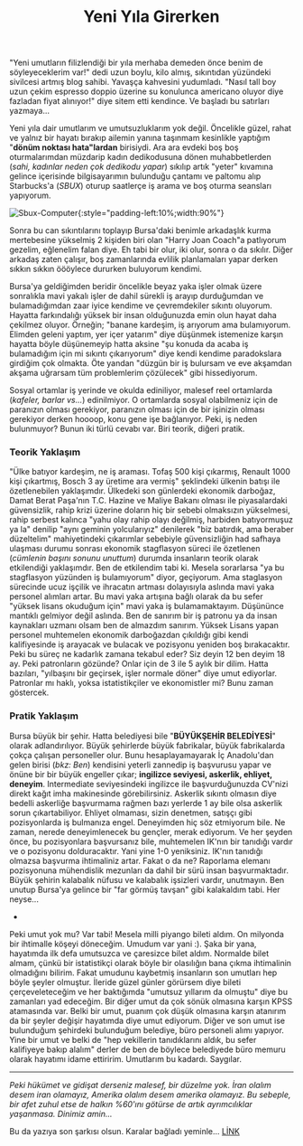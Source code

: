 ﻿---
layout: single
name: yeni-yila-girerken
title: "Yeni Yıla Girerken"
category: articles
---

"Yeni umutların filizlendiği bir yıla merhaba demeden önce benim de söyleyeceklerim var!" dedi uzun boylu, kilo almış, sıkıntıdan yüzündeki sivilcesi artmış blog sahibi. Yavaşça kahvesini yudumladı. "Nasıl tall boy uzun çekim espresso doppio üzerine su konulunca americano oluyor diye fazladan fiyat alınıyor!" diye sitem etti kendince. Ve başladı bu satırları yazmaya...

Yeni yıla dair umutlarım ve umutsuzluklarım yok değil. Öncelikle güzel, rahat ve yalnız bir hayatı bırakıp ailemin yanına taşınmam kesinlikle yaptığım "**dönüm noktası hata"lardan** birisiydi. Ara ara evdeki boş boş oturmalarımdan müzdarip kadın dedikodusuna dönen muhabbetlerden (*sahi, kadınlar neden çok dedikodu yapar*) sıkılıp artık "yeter" kıvamına gelince içerisinde bilgisayarımın bulunduğu çantamı ve paltomu alıp Starbucks'a (*SBUX*) oturup saatlerçe iş arama ve boş oturma seansları yapıyorum.

![Sbux-Computer](../../assets/images/sbux-computer.png "Work on SBUX"){:style="padding-left:10%;width:90%"}

Sonra bu can sıkıntılarını toplayıp Bursa'daki benimle arkadaşlık kurma mertebesine yükselmiş 2 kişiden biri olan "Harry Joan Coach"a patlıyorum gezelim, eğlenelim falan diye. Eh tabi bir olur, iki olur, sonra o da sıkılır. Diğer arkadaş zaten çalışır, boş zamanlarında evlilik planlamaları yapar derken sıkkın sıkkın öööylece dururken buluyorum kendimi.

Bursa'ya geldiğimden beridir öncelikle beyaz yaka işler olmak üzere sonralıkla mavi yakalı işler de dahil sürekli iş arayıp durduğumdan ve bulamadığımdan zaar iyice kendime ve çevremdekiler sıkıntı oluyorum. Hayatta farkındalığı yüksek bir insan olduğunuzda emin olun hayat daha çekilmez oluyor. Örneğin; "banane kardeşim, iş arıyorum ama bulamıyorum. Elimden geleni yaptım, yer içer yatarım" diye düşünmek istemenize karşın hayatta böyle düşünemeyip hatta aksine "şu konuda da acaba iş bulamadığım için mi sıkıntı çıkarıyorum" diye kendi kendime paradokslara girdiğim çok olmakta. Öte yandan "düzgün bir iş bulursam ve eve akşamdan akşama uğrarsam tüm problemlerim çözülecek" gibi hissediyorum.

Sosyal ortamlar iş yerinde ve okulda ediniliyor, malesef reel ortamlarda (*kafeler, barlar vs...*) edinilmiyor. O ortamlarda sosyal olabilmeniz için de paranızın olması gerekiyor, paranızın olması için de bir işinizin olması gerekiyor derken hoooop, konu gene işe bağlanıyor. Peki, iş neden bulunmuyor? Bunun iki türlü cevabı var. Biri teorik, diğeri pratik.

### Teorik Yaklaşım

"Ülke batıyor kardeşim, ne iş araması. Tofaş 500 kişi çıkarmış, Renault 1000 kişi çıkartmış, Bosch 3 ay üretime ara vermiş" şeklindeki ülkenin batışı ile özetlenebilen yaklaşımdır. Ülkedeki son günlerdeki ekonomik darboğaz, Damat Berat Paşa'nın T.C. Hazine ve Maliye Bakanı olması ile piyasalardaki güvensizlik, rahip krizi üzerine doların hiç bir sebebi olmaksızın yükselmesi, rahip serbest kalınca "yahu olay rahip olayı değilmiş, harbiden batıyormuşuz ya la" denilip "aynı geminin yolcularıyız" denilerek "biz batırdık, ama beraber düzeltelim" mahiyetindeki çıkarımlar sebebiyle güvensizliğin had safhaya ulaşması durumu sonrası ekonomik stagflasyon süreci ile özetlenen (*cümlenin başını sonunu unuttum*) durumda insanların teorik olarak etkilendiği yaklaşımdır. Ben de etkilendim tabi ki. Mesela sorarlarsa "ya bu stagflasyon yüzünden iş bulamıyorum" diyor, geçiyorum. Ama staglasyon sürecinde ucuz işçilik ve ihracatın artması dolayısıyla aslında mavi yaka personel alımları artar. Bu mavi yaka artışına bağlı olarak da bu sefer "yüksek lisans okuduğum için" mavi yaka iş bulamamaktayım. Düşününce mantıklı gelmiyor değil aslında. Ben de sanırım bir iş patronu ya da insan kaynakları uzmanı olsam ben de almazdım sanırım. Yüksek Lisans yapan personel muhtemelen ekonomik darboğazdan çıkıldığı gibi kendi kalifiyesinde iş arayacak ve bulacak ve pozisyonu yeniden boş bırakacaktır. Peki bu süreç ne kadarlık zamana tekabul eder? Siz deyin 12 ben deyim 18 ay. Peki patronların gözünde? Onlar için de 3 ile 5 aylık bir dilim. Hatta bazıları, "yılbaşını bir geçirsek, işler normale döner" diye umut ediyorlar. Patronlar mı haklı, yoksa istatistikçiler ve ekonomistler mi? Bunu zaman göstercek.

### Pratik Yaklaşım

Bursa büyük bir şehir. Hatta belediyesi bile "**BÜYÜKŞEHİR BELEDİYESİ**" olarak adlandırılıyor. Büyük şehirlerde büyük fabrikalar, büyük fabrikalarda çokça çalışan personeller olur. Bunu hesaplayamayarak İç Anadolu'dan gelen birisi (*bkz: Ben*) kendisini yeterli zannedip iş başvurusu yapar ve önüne bir bir büyük engeller çıkar; **ingilizce seviyesi, askerlik, ehliyet, deneyim**. Intermediate seviyesindeki ingilizce ile başvurduğunuzda CV'nizi direkt kağıt imha makinesinde görebilirsiniz. Askerlik sıkıntı olmasın diye bedelli askerliğe başvurmama rağmen bazı yerlerde 1 ay bile olsa askerlik sorun çıkartabiliyor. Ehliyet olmaması, sizin denetmen, satışçı gibi pozisyonlarda iş bulmanıza engel. Deneyimden hiç söz etmiyorum bile. Ne zaman, nerede deneyimlenecek bu gençler, merak ediyorum. Ve her şeyden önce, bu pozisyonlara başvursanız bile, muhtemelen IK'nın bir tanıdığı vardır ve o pozisyonu dolduracaktır. Yani yine 1-0 yeniksiniz. IK'nın tanıdığı olmazsa başvurma ihtimaliniz artar. Fakat o da ne? Raporlama elemanı pozisyonuna mühendislik mezunları da dahil bir sürü insan başvurmaktadır. Büyük şehirin kalabalık nüfusu ve kalabalık işsizleri vardır, unutmayın. Ben unutup Bursa'ya gelince bir "far görmüş tavşan" gibi kalakaldım tabi. Her neyse...

-

Peki umut yok mu? Var tabi! Mesela milli piyango bileti aldım. On milyonda bir ihtimalle köşeyi döneceğim. Umudum var yani :). Şaka bir yana, hayatımda ilk defa umutsuzca ve çaresizce bilet aldım. Normalde bilet almam, çünkü bir istatistikçi olarak böyle bir olasılığın bana çıkma ihtimalinin olmadığını bilirim. Fakat umudunu kaybetmiş insanların son umutları hep böyle şeyler olmuştur. İleride güzel günler görürsem diye bileti çerçeveleteceğim ve her baktığımda "umutsuz yıllarım da olmuştu" diye bu zamanları yad edeceğim. Bir diğer umut da çok sönük olmasına karşın KPSS atamasında var. Belki bir umut, puanım çok düşük olmasına karşın atanırım da bir şeyler değişir hayatımda diye umut ediyorum. Diğer ve son umut ise bulunduğum şehirdeki bulunduğum belediye, büro personeli alımı yapıyor. Yine bir umut ve belki de "hep vekillerin tanıdıklarını aldık, bu sefer kalifiyeye bakıp alalım" derler de ben de böylece belediyede büro memuru olarak hayatımı idame ettiririm. Umutlarım bu kadardı. Saygılar.

---

*Peki hükümet ve gidişat derseniz malesef, bir düzelme yok. İran olalım desem iran olamayız, Amerika olalım desem amerika olamayız. Bu sebeple, bir afet zuhul etse de halkın %60'ını götürse de artık ayrımcılıklar yaşanmasa. Dinimiz amin...*

Bu da yazıya son şarkısı olsun. Karalar bağladı yeminle... [LİNK](https://www.youtube.com/watch?v=o_l4Ab5FRwM)